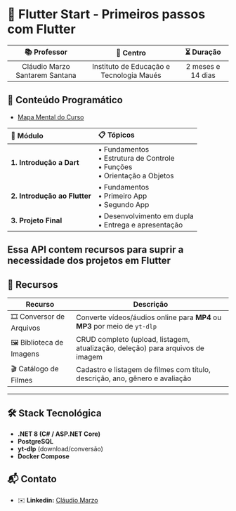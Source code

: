 # 🚀 Flutter Start - Primeiros passos com Flutter

|        📚 **Professor**        |               🏫 **Centro**              |   ⏳ **Duração**   |
| :----------------------------: | :--------------------------------------: | :---------------: |
| Cláudio Marzo Santarem Santana | Instituto de Educação e Tecnologia Maués | 2 meses e 14 dias |


## 📝 Conteúdo Programático

- [Mapa Mental do Curso](https://www.mindmeister.com/app/map/3677947493)

| 🔢 **Módulo** | 📋 **Tópicos** |
|:---|:---|
| **1. Introdução a Dart** | • Fundamentos<br>• Estrutura de Controle<br>• Funções<br>• Orientação a Objetos |
| **2. Introdução ao Flutter** | • Fundamentos<br>• Primeiro App<br>• Segundo App |
| **3. Projeto Final** | • Desenvolvimento em dupla<br>• Entrega e apresentação |


## Essa API contem recursos para suprir a necessidade dos projetos em Flutter

## 🌟 Recursos

| Recurso                   | Descrição                                                                      |
| ------------------------- | ------------------------------------------------------------------------------ |
| 🎞️ Conversor de Arquivos | Converte vídeos/áudios online para **MP4** ou **MP3** por meio de `yt‑dlp`     |
| 🖼️ Biblioteca de Imagens | CRUD completo (upload, listagem, atualização, deleção) para arquivos de imagem |
| 🎬 Catálogo de Filmes     | Cadastro e listagem de filmes com título, descrição, ano, gênero e avaliação   |

---

## 🛠️ Stack Tecnológica

* **.NET 8 (C# / ASP.NET Core)**
* **PostgreSQL**
* **yt‑dlp** (download/conversão)
* **Docker Compose**


## 📬 Contato

- ✉️ **Linkedin:** [Cláudio Marzo](https://www.linkedin.com/in/claudio-marzo-santana/)
